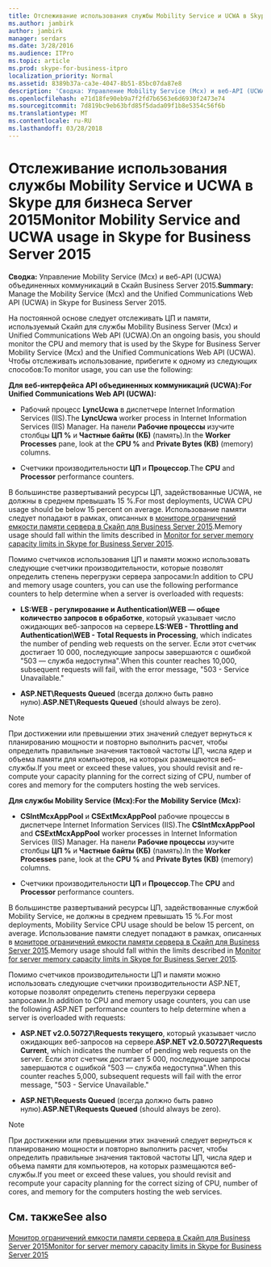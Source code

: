 ```yaml
---
title: Отслеживание использования службы Mobility Service и UCWA в Skype для бизнеса Server 2015
ms.author: jambirk
author: jambirk
manager: serdars
ms.date: 3/28/2016
ms.audience: ITPro
ms.topic: article
ms.prod: skype-for-business-itpro
localization_priority: Normal
ms.assetid: 8389b37a-ca3e-4047-8b51-85bc07da87e8
description: 'Сводка: Управление Mobility Service (Mcx) и веб-API (UCWA) объединенных коммуникаций в Скайп для Business Server 2015.'
ms.openlocfilehash: e71d18fe90eb9a7f2fd7b6563e6d6930f2473e74
ms.sourcegitcommit: 7d819bc9eb63bfd85f5dada09f1b8e5354c56f6b
ms.translationtype: MT
ms.contentlocale: ru-RU
ms.lasthandoff: 03/28/2018
---
```

# <a name="monitor-mobility-service-and-ucwa-usage-in-skype-for-business-server-2015"></a><span data-ttu-id="30283-103">Отслеживание использования службы Mobility Service и UCWA в Skype для бизнеса Server 2015</span><span class="sxs-lookup"><span data-stu-id="30283-103">Monitor Mobility Service and UCWA usage in Skype for Business Server 2015</span></span>
 
<span data-ttu-id="30283-104">**Сводка:** Управление Mobility Service (Mcx) и веб-API (UCWA) объединенных коммуникаций в Скайп Business Server 2015.</span><span class="sxs-lookup"><span data-stu-id="30283-104">**Summary:** Manage the Mobility Service (Mcx) and the Unified Communications Web API (UCWA) in Skype for Business Server 2015.</span></span>
  
<span data-ttu-id="30283-105">На постоянной основе следует отслеживать ЦП и памяти, используемый Скайп для службы Mobility Business Server (Mcx) и Unified Communications Web API (UCWA).</span><span class="sxs-lookup"><span data-stu-id="30283-105">On an ongoing basis, you should monitor the CPU and memory that is used by the Skype for Business Server Mobility Service (Mcx) and the Unified Communications Web API (UCWA).</span></span> <span data-ttu-id="30283-106">Чтобы отслеживать использование, прибегите к одному из следующих способов:</span><span class="sxs-lookup"><span data-stu-id="30283-106">To monitor usage, you can use the following:</span></span>
  
 <span data-ttu-id="30283-107">**Для веб-интерфейса API объединенных коммуникаций (UCWA):**</span><span class="sxs-lookup"><span data-stu-id="30283-107">**For Unified Communications Web API (UCWA):**</span></span>
  
- <span data-ttu-id="30283-108">Рабочий процесс **LyncUcwa** в диспетчере Internet Information Services (IIS).</span><span class="sxs-lookup"><span data-stu-id="30283-108">The **LyncUcwa** worker process in Internet Information Services (IIS) Manager.</span></span> <span data-ttu-id="30283-109">На панели **Рабочие процессы** изучите столбцы **ЦП %** и **Частные байты (КБ)** (память).</span><span class="sxs-lookup"><span data-stu-id="30283-109">In the **Worker Processes** pane, look at the **CPU %** and **Private Bytes (KB)** (memory) columns.</span></span>
    
- <span data-ttu-id="30283-110">Счетчики производительности **ЦП** и **Процессор**.</span><span class="sxs-lookup"><span data-stu-id="30283-110">The **CPU** and **Processor** performance counters.</span></span>
    
<span data-ttu-id="30283-111">В большинстве развертываний ресурсы ЦП, задействованные UCWA, не должны в среднем превышать 15 %.</span><span class="sxs-lookup"><span data-stu-id="30283-111">For most deployments, UCWA CPU usage should be below 15 percent on average.</span></span> <span data-ttu-id="30283-112">Использование памяти следует попадают в рамках, описанных в [мониторе ограничений емкости памяти сервера в Скайп для Business Server 2015](server-memory-capacity-limits.md).</span><span class="sxs-lookup"><span data-stu-id="30283-112">Memory usage should fall within the limits described in [Monitor for server memory capacity limits in Skype for Business Server 2015](server-memory-capacity-limits.md).</span></span>
  
<span data-ttu-id="30283-113">Помимо счетчиков использования ЦП и памяти можно использовать следующие счетчики производительности, которые позволят определить степень перегрузки сервера запросами:</span><span class="sxs-lookup"><span data-stu-id="30283-113">In addition to CPU and memory usage counters, you can use the following performance counters to help determine when a server is overloaded with requests:</span></span>
  
- <span data-ttu-id="30283-114">**LS:WEB - регулирование и Authentication\WEB — общее количество запросов в обработке**, который указывает число ожидающих веб-запросов на сервере.</span><span class="sxs-lookup"><span data-stu-id="30283-114">**LS:WEB - Throttling and Authentication\WEB - Total Requests in Processing**, which indicates the number of pending web requests on the server.</span></span> <span data-ttu-id="30283-115">Если этот счетчик достигает 10 000, последующие запросы завершаются с ошибкой "503 — служба недоступна".</span><span class="sxs-lookup"><span data-stu-id="30283-115">When this counter reaches 10,000, subsequent requests will fail, with the error message, "503 - Service Unavailable."</span></span>
    
- <span data-ttu-id="30283-116">**ASP.NET\Requests Queued** (всегда должно быть равно нулю).</span><span class="sxs-lookup"><span data-stu-id="30283-116">**ASP.NET\Requests Queued** (should always be zero).</span></span>
    
> [!NOTE]
> <span data-ttu-id="30283-117">При достижении или превышении этих значений следует вернуться к планированию мощности и повторно выполнить расчет, чтобы определить правильные значения тактовой частоты ЦП, числа ядер и объема памяти для компьютеров, на которых размещаются веб-службы.</span><span class="sxs-lookup"><span data-stu-id="30283-117">If you meet or exceed these values, you should revisit and re-compute your capacity planning for the correct sizing of CPU, number of cores and memory for the computers hosting the web services.</span></span> 
  
 <span data-ttu-id="30283-118">**Для службы Mobility Service (Mcx):**</span><span class="sxs-lookup"><span data-stu-id="30283-118">**For the Mobility Service (Mcx):**</span></span>
  
- <span data-ttu-id="30283-119">**CSIntMcxAppPool** и **CSExtMcxAppPool** рабочие процессы в диспетчере Internet Information Services (IIS).</span><span class="sxs-lookup"><span data-stu-id="30283-119">The **CSIntMcxAppPool** and **CSExtMcxAppPool** worker processes in Internet Information Services (IIS) Manager.</span></span> <span data-ttu-id="30283-120">На панели **Рабочие процессы** изучите столбцы **ЦП %** и **Частные байты (КБ)** (память).</span><span class="sxs-lookup"><span data-stu-id="30283-120">In the **Worker Processes** pane, look at the **CPU %** and **Private Bytes (KB)** (memory) columns.</span></span>
    
- <span data-ttu-id="30283-121">Счетчики производительности **ЦП** и **Процессор**.</span><span class="sxs-lookup"><span data-stu-id="30283-121">The **CPU** and **Processor** performance counters.</span></span>
    
<span data-ttu-id="30283-122">В большинстве развертываний ресурсы ЦП, задействованные службой Mobility Service, не должны в среднем превышать 15 %.</span><span class="sxs-lookup"><span data-stu-id="30283-122">For most deployments, Mobility Service CPU usage should be below 15 percent, on average.</span></span> <span data-ttu-id="30283-123">Использование памяти следует попадают в рамках, описанных в [мониторе ограничений емкости памяти сервера в Скайп для Business Server 2015](server-memory-capacity-limits.md).</span><span class="sxs-lookup"><span data-stu-id="30283-123">Memory usage should fall within the limits described in [Monitor for server memory capacity limits in Skype for Business Server 2015](server-memory-capacity-limits.md).</span></span>
  
<span data-ttu-id="30283-124">Помимо счетчиков производительности ЦП и памяти можно использовать следующие счетчики производительности ASP.NET, которые позволят определить степень перегрузки сервера запросами.</span><span class="sxs-lookup"><span data-stu-id="30283-124">In addition to CPU and memory usage counters, you can use the following ASP.NET performance counters to help determine when a server is overloaded with requests:</span></span>
  
- <span data-ttu-id="30283-125">**ASP.NET v2.0.50727\Requests текущего**, который указывает число ожидающих веб-запросов на сервере.</span><span class="sxs-lookup"><span data-stu-id="30283-125">**ASP.NET v2.0.50727\Requests Current**, which indicates the number of pending web requests on the server.</span></span> <span data-ttu-id="30283-126">Если этот счетчик достигает 5 000, последующие запросы завершаются с ошибкой "503 — служба недоступна".</span><span class="sxs-lookup"><span data-stu-id="30283-126">When this counter reaches 5,000, subsequent requests will fail with the error message, "503 - Service Unavailable."</span></span>
    
- <span data-ttu-id="30283-127">**ASP.NET\Requests Queued** (всегда должно быть равно нулю).</span><span class="sxs-lookup"><span data-stu-id="30283-127">**ASP.NET\Requests Queued** (should always be zero).</span></span>
    
> [!NOTE]
> <span data-ttu-id="30283-128">При достижении или превышении этих значений следует вернуться к планированию мощности и повторно выполнить расчет, чтобы определить правильные значения тактовой частоты ЦП, числа ядер и объема памяти для компьютеров, на которых размещаются веб-службы.</span><span class="sxs-lookup"><span data-stu-id="30283-128">If you meet or exceed these values, you should revisit and recompute your capacity planning for the correct sizing of CPU, number of cores, and memory for the computers hosting the web services.</span></span> 
  
## <a name="see-also"></a><span data-ttu-id="30283-129">См. также</span><span class="sxs-lookup"><span data-stu-id="30283-129">See also</span></span>

#### 

[<span data-ttu-id="30283-130">Монитор ограничений емкости памяти сервера в Скайп для Business Server 2015</span><span class="sxs-lookup"><span data-stu-id="30283-130">Monitor for server memory capacity limits in Skype for Business Server 2015</span></span>](server-memory-capacity-limits.md)

